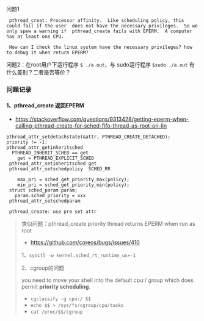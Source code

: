 

问题1

```
 pthread_creat: Processor affinity.  Like scheduling policy, this could fail if the user  does not have the necessary privileges.  So we only spew a warning if  pthread_create fails with EPERM.  A computer has at least one CPU.
 
 How can I check the linux system have the necessary privileges? how to debug it when return EPERM?
```

问题2：在root用户下运行程序 `$ ./a.out`，与 sudo运行程序 `$sudo ./a.out` 有什么差别？二者是否等价？



### 问题记录

####  1、pthread_create 返回EPERM

- https://stackoverflow.com/questions/9313428/getting-eperm-when-calling-pthread-create-for-sched-fifo-thread-as-root-on-lin

```
pthread_attr_setdetachstate(&attr, PTHREAD_CREATE_DETACHED);
priority != -1:
pthread_attr_getinheritsched
  PTHREAD_INHERIT_SCHED == get
    get = PTHREAD_EXPLICIT_SCHED
 pthread_attr_setinheritsched get
 pthread_attr_setschedpolicy  SCHED_RR

    max_pri = sched_get_priority_max(policy);
    min_pri = sched_get_priority_min(policy);
 struct sched_param param;
   param.sched_priority = xxx
 pthread_attr_setschedparam

 pthread_create: use pre set attr
```

> 类似问题：pthread_create priority thread returns EPERM when run as root
>
> - https://github.com/coreos/bugs/issues/410
>
> 1、`sysctl -w kernel.sched_rt_runtime_us=-1`
>
> 2、cgroup的问题
>
> you need to move your shell into the default cpu:/ group which does permit **priority scheduling**.
>
> - `cgclassify -g cpu:/ $$`
> - `echo $$ > /sys/fs/cgroup/cpu/tasks`
> - `cat /proc/$$/cgroup`
>
> 